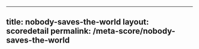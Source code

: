 ---
        
title: nobody-saves-the-world
layout: scoredetail
permalink: /meta-score/nobody-saves-the-world
---